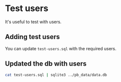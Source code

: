 # Test users

It's useful to test with users.

## Adding test users

You can update `test-users.sql` with the required users.

## Updated the db with users
```bash
cat test-users.sql | sqlite3 ../pb_data/data.db
```
